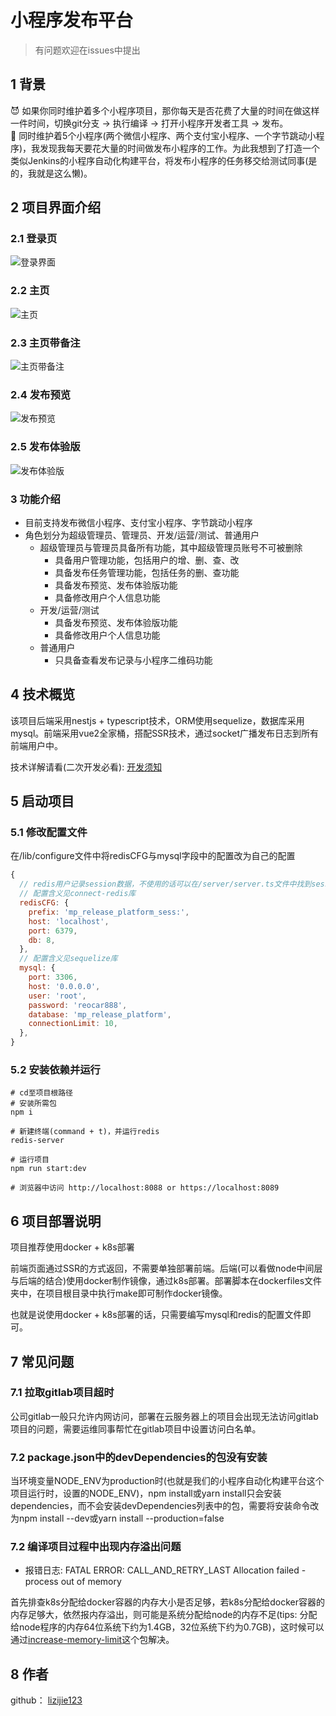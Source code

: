 # 小程序发布平台

> 有问题欢迎在issues中提出

## 1 背景

  😈 如果你同时维护着多个小程序项目，那你每天是否花费了大量的时间在做这样一件时间，切换git分支 -> 执行编译 -> 打开小程序开发者工具 -> 发布。 <br>
  🧐 同时维护着5个小程序(两个微信小程序、两个支付宝小程序、一个字节跳动小程序)，我发现我每天要花大量的时间做发布小程序的工作。为此我想到了打造一个类似Jenkins的小程序自动化构建平台，将发布小程序的任务移交给测试同事(是的，我就是这么懒)。 <br>

## 2 项目界面介绍

### 2.1 登录页

![登录界面](./read-image/login.jpg)

### 2.2 主页

![主页](./read-image/main.jpg)

### 2.3 主页带备注

![主页带备注](./read-image/main-remark.jpg)

### 2.4 发布预览

![发布预览](./read-image/preview.jpg)

### 2.5 发布体验版

![发布体验版](./read-image/upload.jpg)

### 3 功能介绍

- 目前支持发布微信小程序、支付宝小程序、字节跳动小程序
- 角色划分为超级管理员、管理员、开发/运营/测试、普通用户
  - 超级管理员与管理员具备所有功能，其中超级管理员账号不可被删除
    - 具备用户管理功能，包括用户的增、删、查、改
    - 具备发布任务管理功能，包括任务的删、查功能
    - 具备发布预览、发布体验版功能
    - 具备修改用户个人信息功能
  - 开发/运营/测试
    - 具备发布预览、发布体验版功能
    - 具备修改用户个人信息功能
  - 普通用户
    - 只具备查看发布记录与小程序二维码功能

## 4 技术概览

该项目后端采用nestjs + typescript技术，ORM使用sequelize，数据库采用mysql。前端采用vue2全家桶，搭配SSR技术，通过socket广播发布日志到所有前端用户中。 <br>

技术详解请看(二次开发必看): [开发须知](./开发须知.md)

## 5 启动项目

### 5.1 修改配置文件

在/lib/configure文件中将redisCFG与mysql字段中的配置改为自己的配置

```js
{
  // redis用户记录session数据，不使用的话可以在/server/server.ts文件中找到session中间件，并注释掉store字段，即可删除所有与redisCFG配置相关的内容
  // 配置含义见connect-redis库
  redisCFG: {
    prefix: 'mp_release_platform_sess:',
    host: 'localhost',
    port: 6379,
    db: 8,
  },
  // 配置含义见sequelize库
  mysql: {
    port: 3306,
    host: '0.0.0.0',
    user: 'root',
    password: 'reocar888',
    database: 'mp_release_platform',
    connectionLimit: 10,
  },
}
```

### 5.2 安装依赖并运行

```shell
# cd至项目根路径
# 安装所需包
npm i

# 新建终端(command + t)，并运行redis
redis-server

# 运行项目
npm run start:dev

# 浏览器中访问 http://localhost:8088 or https://localhost:8089
```

## 6 项目部署说明

项目推荐使用docker + k8s部署 <br>

前端页面通过SSR的方式返回，不需要单独部署前端。后端(可以看做node中间层与后端的结合)使用docker制作镜像，通过k8s部署。部署脚本在dockerfiles文件夹中，在项目根目录中执行make即可制作docker镜像。<br>

也就是说使用docker + k8s部署的话，只需要编写mysql和redis的配置文件即可。

## 7 常见问题

### 7.1 拉取gitlab项目超时

公司gitlab一般只允许内网访问，部署在云服务器上的项目会出现无法访问gitlab项目的问题，需要运维同事帮忙在gitlab项目中设置访问白名单。

### 7.2 package.json中的devDependencies的包没有安装

当环境变量NODE_ENV为production时(也就是我们的小程序自动化构建平台这个项目运行时，设置的NODE_ENV)，npm install或yarn install只会安装dependencies，而不会安装devDependencies列表中的包，需要将安装命令改为npm install --dev或yarn install --production=false

### 7.2 编译项目过程中出现内存溢出问题

* 报错日志: FATAL ERROR: CALL_AND_RETRY_LAST Allocation failed - process out of memory

首先排查k8s分配给docker容器的内存大小是否足够，若k8s分配给docker容器的内存足够大，依然报内存溢出，则可能是系统分配给node的内存不足(tips: 分配给node程序的内存64位系统下约为1.4GB，32位系统下约为0.7GB)，这时候可以通过[increase-memory-limit](https://www.npmjs.com/package/increase-memory-limit)这个包解决。

## 8 作者

github： [lizijie123](https://github.com/lizijie123)
